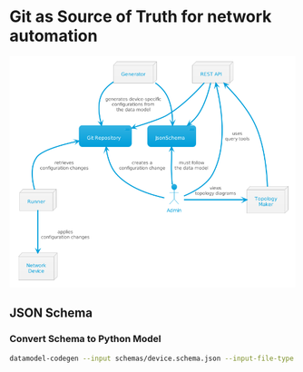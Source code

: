 # Git as Source of Truth for network automation

![structure](out/docs/structure/name%20Git%20as%20Source%20of%20Truth.png)

## JSON Schema

### Convert Schema to Python Model

```bash
datamodel-codegen --input schemas/device.schema.json --input-file-type jsonschema --output generator/models/device_configuration.py
```

